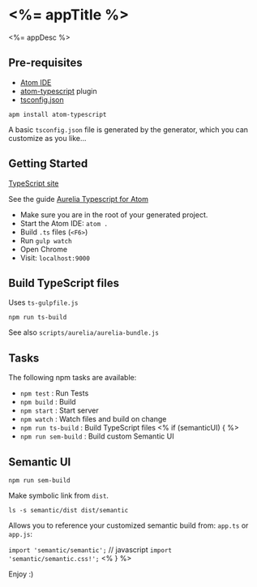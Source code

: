 # <%= appTitle %>

<%= appDesc %>

## Pre-requisites

- [Atom IDE](https://atom.io/)
- [atom-typescript](https://github.com/TypeStrong/atom-typescript#atom-typescript) plugin
- [tsconfig.json](https://github.com/TypeStrong/atom-typescript/blob/master/docs/tsconfig.md)

`apm install atom-typescript`

A basic `tsconfig.json` file is generated by the generator, which you can customize as you like...

## Getting Started

[TypeScript site](http://www.typescriptlang.org/)

See the guide [Aurelia Typescript for Atom](https://github.com/cmichaelgraham/aurelia-typescript-atom)

- Make sure you are in the root of your generated project.
- Start the Atom IDE: `atom .`
- Build `.ts` files (`<F6>`)
- Run `gulp watch`
- Open Chrome
- Visit: `localhost:9000`

## Build TypeScript files

Uses `ts-gulpfile.js`

`npm run ts-build`

See also `scripts/aurelia/aurelia-bundle.js`

## Tasks

The following npm tasks are available:

- `npm test` : Run Tests
- `npm build` : Build
- `npm start` : Start server
- `npm watch` : Watch files and build on change
- `npm run ts-build` : Build TypeScript files
<% if (semanticUI) { %>
- `npm run sem-build` : Build custom Semantic UI

## Semantic UI

`npm run sem-build`

Make symbolic link from `dist`.

`ls -s semantic/dist dist/semantic`

Allows you to reference your customized semantic build from: `app.ts` or `app.js`:

`import 'semantic/semantic';` // javascript
`import 'semantic/semantic.css!';`
<% } %>

Enjoy :)
